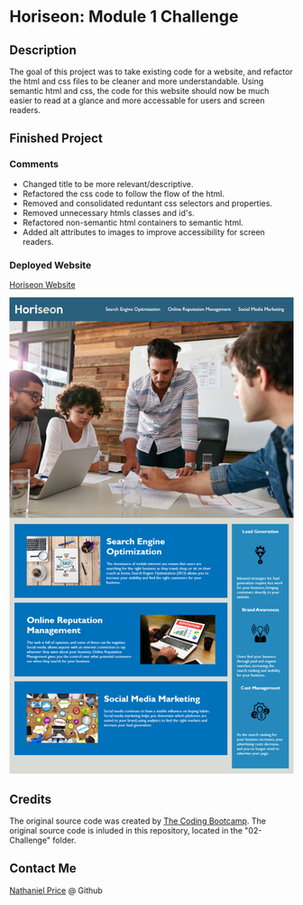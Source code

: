 
# Horiseon: Module 1 Challenge

## Description

The goal of this project was to take existing code for a website, and refactor the html and css files to be cleaner and more understandable. Using semantic html and css, the code for this website should now be much easier to read at a glance and more accessable for users and screen readers.

## Finished Project

### Comments

* Changed title to be more relevant/descriptive.
* Refactored the css code to follow the flow of the html.
* Removed and consolidated reduntant css selectors and properties.
* Removed unnecessary htmls classes and id's.
* Refactored non-semantic html containers to semantic html.
* Added alt attributes to images to improve accessibility for screen readers.

### Deployed Website

[Horiseon Website](https://newprice247.github.io/module-1-challenge/)

![Screenshot of Horiseon website](./02-Challenge/Assets/01-html-css-git-homework-demo.png)

## Credits

The original source code was created by [The Coding Bootcamp](https://github.com/coding-boot-camp/urban-octo-telegram). The original source code is inluded in this repository, located in the "02-Challenge" folder.


## Contact Me

[Nathaniel Price](https://github.com/newprice247) @ Github
